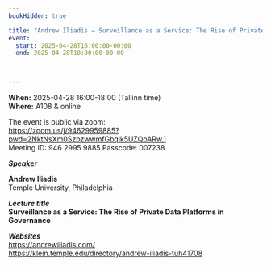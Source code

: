```yaml
---
bookHidden: true

title: "Andrew Iliadis – Surveillance as a Service: The Rise of Private Data Platforms in Governance"
event:
  start: 2025-04-28T16:00:00-00:00
  end: 2025-04-28T18:00:00-00:00
  


---
```


**When:** 2025-04-28 16:00-18:00 (Tallinn time)   
**Where:** A108 & online  

The event is public via zoom:   
https://zoom.us/j/94629959885?pwd=2NktNsXm0SzbzwwmfGbqlk5UZQoARw.1  
Meeting ID: 946 2995 9885 Passcode: 007238  

<!--more-->
***Speaker***  

**Andrew Iliadis**  
Temple University, Philadelphia    

***Lecture title***  
**Surveillance as a Service: The Rise of Private Data Platforms in Governance**   

***Websites***  
https://andrewiliadis.com/  
https://klein.temple.edu/directory/andrew-iliadis-tuh41708  

